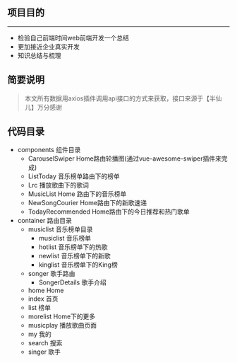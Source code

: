 ## 项目目的
---
+ 检验自己前端时间web前端开发一个总结
+ 更加接近企业真实开发
+ 知识总结与梳理

## 简要说明
> 本文所有数据用axios插件调用api接口的方式来获取，接口来源于【半仙儿】万分感谢

## 代码目录
+ components        组件目录
  - CarouselSwiper      Home路由轮播图(通过vue-awesome-swiper插件来完成)
  - ListToday           音乐榜单路由下的榜单
  - Lrc                 播放歌曲下的歌词
  - MusicList Home      路由下的音乐榜单
  - NewSongCourier      Home路由下的新歌速递
  - TodayRecommended    Home路由下的今日推荐和热门歌单
+ container         路由目录
  + musiclist           音乐榜单目录
    - musiclist         音乐榜单
    - hotlist           音乐榜单下的热歌
    - newlist           音乐榜单下的新歌
    - kinglist          音乐榜单下的King榜
  + songer              歌手路由
    - SongerDetails     歌手介绍
  + home                Home
  + index               首页
  + list                榜单
  + morelist            Home下的更多
  + musicplay           播放歌曲页面
  + my                  我的
  + search              搜索
  + singer              歌手
